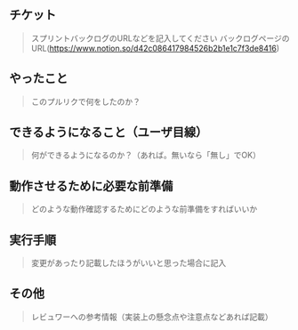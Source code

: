 ## チケット
> スプリントバックログのURLなどを記入してください
> バックログページのURL(https://www.notion.so/d42c086417984526b2b1e1c7f3de8416)


## やったこと
> このプルリクで何をしたのか？


## できるようになること（ユーザ目線）
> 何ができるようになるのか？（あれば。無いなら「無し」でOK）


## 動作させるために必要な前準備
> どのような動作確認するためにどのような前準備をすればいいか


## 実行手順
> 変更があったり記載したほうがいいと思った場合に記入


## その他
> レビュワーへの参考情報（実装上の懸念点や注意点などあれば記載）

